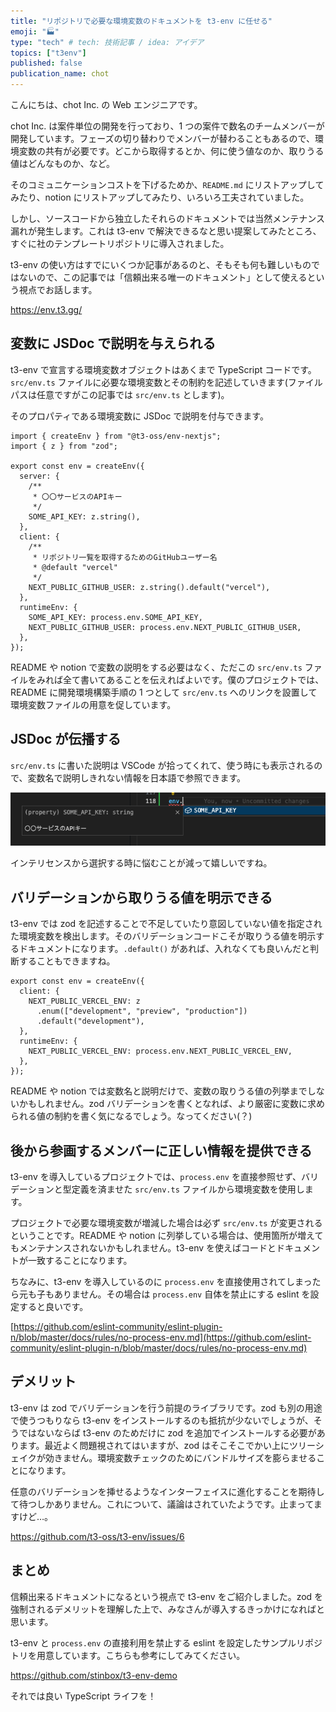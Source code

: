 ```yaml
---
title: "リポジトリで必要な環境変数のドキュメントを t3-env に任せる"
emoji: "🏭"
type: "tech" # tech: 技術記事 / idea: アイデア
topics: ["t3env"]
published: false
publication_name: chot
---
```


こんにちは、chot Inc. の Web エンジニアです。

chot Inc. は案件単位の開発を行っており、1 つの案件で数名のチームメンバーが開発しています。フェーズの切り替わりでメンバーが替わることもあるので、環境変数の共有が必要です。どこから取得するとか、何に使う値なのか、取りうる値はどんなものか、など。

そのコミュニケーションコストを下げるためか、`README.md` にリストアップしてみたり、notion にリストアップしてみたり、いろいろ工夫されていました。

しかし、ソースコードから独立したそれらのドキュメントでは当然メンテナンス漏れが発生します。これは t3-env で解決できるなと思い提案してみたところ、すぐに社のテンプレートリポジトリに導入されました。

t3-env の使い方はすでにいくつか記事があるのと、そもそも何も難しいものではないので、この記事では「信頼出来る唯一のドキュメント」として使えるという視点でお話します。

https://env.t3.gg/

## 変数に JSDoc で説明を与えられる

t3-env で宣言する環境変数オブジェクトはあくまで TypeScript コードです。`src/env.ts` ファイルに必要な環境変数とその制約を記述していきます(ファイルパスは任意ですがこの記事では `src/env.ts` とします)。

そのプロパティである環境変数に JSDoc で説明を付与できます。

```tsx
import { createEnv } from "@t3-oss/env-nextjs";
import { z } from "zod";

export const env = createEnv({
  server: {
    /**
     * 〇〇サービスのAPIキー
     */
    SOME_API_KEY: z.string(),
  },
  client: {
    /**
     * リポジトリ一覧を取得するためのGitHubユーザー名
     * @default "vercel"
     */
    NEXT_PUBLIC_GITHUB_USER: z.string().default("vercel"),
  },
  runtimeEnv: {
    SOME_API_KEY: process.env.SOME_API_KEY,
    NEXT_PUBLIC_GITHUB_USER: process.env.NEXT_PUBLIC_GITHUB_USER,
  },
});
```

README や notion で変数の説明をする必要はなく、ただこの `src/env.ts` ファイルをみれば全て書いてあることを伝えればよいです。僕のプロジェクトでは、README に開発環境構築手順の 1 つとして `src/env.ts` へのリンクを設置して環境変数ファイルの用意を促しています。

## JSDoc が伝播する

`src/env.ts` に書いた説明は VSCode が拾ってくれて、使う時にも表示されるので、変数名で説明しきれない情報を日本語で参照できます。

![SOME_API_KEY というプロパティをサジェストしているインテリセンスに、JSDocで入力した説明文が表示されている例](/images/t3-env-as-documents/intelisense.png)

インテリセンスから選択する時に悩むことが減って嬉しいですね。

## バリデーションから取りうる値を明示できる

t3-env では zod を記述することで不足していたり意図していない値を指定された環境変数を検出します。そのバリデーションコードこそが取りうる値を明示するドキュメントになります。`.default()` があれば、入れなくても良いんだと判断することもできますね。

```tsx
export const env = createEnv({
  client: {
    NEXT_PUBLIC_VERCEL_ENV: z
      .enum(["development", "preview", "production"])
      .default("development"),
  },
  runtimeEnv: {
    NEXT_PUBLIC_VERCEL_ENV: process.env.NEXT_PUBLIC_VERCEL_ENV,
  },
});
```

README や notion では変数名と説明だけで、変数の取りうる値の列挙までしないかもしれません。zod バリデーションを書くとなれば、より厳密に変数に求められる値の制約を書く気になるでしょう。なってください(？)

## 後から参画するメンバーに正しい情報を提供できる

t3-env を導入しているプロジェクトでは、`process.env` を直接参照せず、バリデーションと型定義を済ませた `src/env.ts` ファイルから環境変数を使用します。

プロジェクトで必要な環境変数が増減した場合は必ず `src/env.ts` が変更されるということです。README や notion に列挙している場合は、使用箇所が増えてもメンテナンスされないかもしれません。t3-env を使えばコードとドキュメントが一致することになります。

ちなみに、t3-env を導入しているのに `process.env` を直接使用されてしまったら元も子もありません。その場合は `process.env` 自体を禁止にする eslint を設定すると良いです。

[https://github.com/eslint-community/eslint-plugin-n/blob/master/docs/rules/no-process-env.md](https://github.com/eslint-community/eslint-plugin-n/blob/master/docs/rules/no-process-env.md)

## デメリット

t3-env は zod でバリデーションを行う前提のライブラリです。zod も別の用途で使うつもりなら t3-env をインストールするのも抵抗が少ないでしょうが、そうではないならば t3-env のためだけに zod を追加でインストールする必要があります。最近よく問題視されてはいますが、zod はそこそこでかい上にツリーシェイクが効きません。環境変数チェックのためにバンドルサイズを膨らませることになります。

任意のバリデーションを挿せるようなインターフェイスに進化することを期待して待つしかありません。これについて、議論はされていたようです。止まってますけど…。

https://github.com/t3-oss/t3-env/issues/6

## まとめ

信頼出来るドキュメントになるという視点で t3-env をご紹介しました。zod を強制されるデメリットを理解した上で、みなさんが導入するきっかけになればと思います。

t3-env と `process.env` の直接利用を禁止する eslint を設定したサンプルリポジトリを用意しています。こちらも参考にしてみてください。

https://github.com/stinbox/t3-env-demo

それでは良い TypeScript ライフを！
